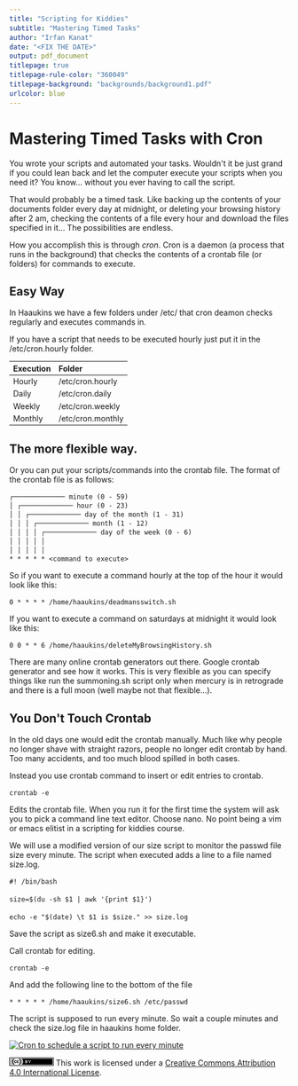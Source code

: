 ```yaml
---
title: "Scripting for Kiddies"
subtitle: "Mastering Timed Tasks"
author: "Irfan Kanat"
date: "<FIX THE DATE>"
output: pdf_document
titlepage: true
titlepage-rule-color: "360049"
titlepage-background: "backgrounds/background1.pdf"
urlcolor: blue
---
```


# Mastering Timed Tasks with Cron

You wrote your scripts and automated your tasks. Wouldn't it be just grand if you could lean back and let the computer execute your scripts when you need it? You know... without you ever having to call the script.

That would probably be a timed task. Like backing up the contents of your documents folder every day at midnight, or deleting your browsing history after 2 am, checking the contents of a file every hour and download the files specified in it... The possibilities are endless.

How you accomplish this is through *cron*. Cron is a daemon (a process that runs in the background) that checks the contents of a crontab file (or folders) for commands to execute.

## Easy Way

In Haaukins we have a few folders under /etc/ that cron deamon checks regularly and executes commands in.

If you have a script that needs to be executed hourly just put it in the /etc/cron.hourly folder.

| **Execution** | **Folder** |
|:----|:----|
| Hourly | /etc/cron.hourly |
| Daily | /etc/cron.daily |
| Weekly | /etc/cron.weekly |
| Monthly | /etc/cron.monthly |

## The more flexible way.

Or you can put your scripts/commands into the crontab file. The format of the crontab file is as follows:

	┌───────────── minute (0 - 59)
	│ ┌───────────── hour (0 - 23)
	│ │ ┌───────────── day of the month (1 - 31)
	│ │ │ ┌───────────── month (1 - 12)
	│ │ │ │ ┌───────────── day of the week (0 - 6)
	│ │ │ │ │
	│ │ │ │ │
	* * * * * <command to execute>

So if you want to execute a command hourly at the top of the hour it would look like this:

	0 * * * * /home/haaukins/deadmansswitch.sh

If you want to execute a command on saturdays at midnight it would look like this:

	0 0 * * 6 /home/haaukins/deleteMyBrowsingHistory.sh

There are many online crontab generators out there. Google crontab generator and see how it works. This is very flexible as you can specify things like run the summoning.sh script only when mercury is in retrograde and there is a full moon (well maybe not that flexible...).

## You Don't Touch Crontab

In the old days one would edit the crontab manually. Much like why people no longer shave with straight razors, people no longer edit crontab by hand. Too many accidents, and too much blood spilled in both cases.

Instead you use crontab command to insert or edit entries to crontab.

    crontab -e

Edits the crontab file. When you run it for the first time the system will ask you to pick a command line text editor. Choose nano. No point being a vim or emacs elitist in a scripting for kiddies course.

We will use a modified version of our size script to monitor the passwd file size every minute. The script when executed adds a line to a file named size.log.

    #! /bin/bash
    
    size=$(du -sh $1 | awk '{print $1}')
    
    echo -e "$(date) \t $1 is $size." >> size.log

Save the script as size6.sh and make it executable.

Call crontab for editing.

    crontab -e

And add the following line to the bottom of the file

    * * * * * /home/haaukins/size6.sh /etc/passwd

The script is supposed to run every minute. So wait a couple minutes and check the size.log file in haaukins home folder.

[![Cron to schedule a script to run every minute](figures/cron.gif)](videos/cron.mp4 "Click to watch with audio")

![CC4](CC4.png) This work is licensed under a [Creative Commons Attribution 4.0 International License](http://creativecommons.org/licenses/by/4.0/).